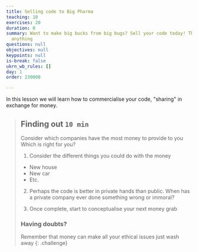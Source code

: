 ```yaml
---
title: Selling code to Big Pharma
teaching: 10
exercises: 20
duration: 0
summary: Want to make big bucks from big bugs? Sell your code today! They'll buy
  anything
questions: null
objectives: null
keypoints: null
is-break: false
ukrn_wb_rules: []
day: 1
order: 230000

---
```

In this lesson we will learn how to commercialise your code, "sharing" in exchange for money.


> ## Finding out `10 min`
> Consider which companies have the most money to provide to you
> Which is right for you?
>
> 1. Consider the different things you could do with the money
>   - New house
>   - New car
>   - Etc.
> 2. Perhaps the code is better in private hands than public. When has a private company ever done something wrong or immoral?
>
> 3. Once complete, start to conceptualise your next money grab
>
> ### Having doubts?
> Remember that money can make all your ethical issues just wash away
{: .challenge}